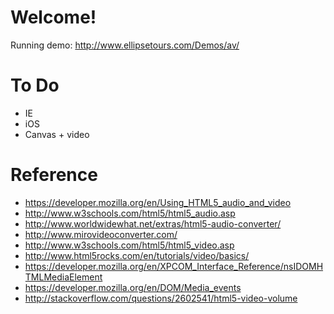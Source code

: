 # Welcome!

Running demo: http://www.ellipsetours.com/Demos/av/

# To Do

* IE
* iOS
* Canvas + video

# Reference

* https://developer.mozilla.org/en/Using_HTML5_audio_and_video
* http://www.w3schools.com/html5/html5_audio.asp
* http://www.worldwidewhat.net/extras/html5-audio-converter/
* http://www.mirovideoconverter.com/
* http://www.w3schools.com/html5/html5_video.asp
* http://www.html5rocks.com/en/tutorials/video/basics/
* https://developer.mozilla.org/en/XPCOM_Interface_Reference/nsIDOMHTMLMediaElement
* https://developer.mozilla.org/en/DOM/Media_events
* http://stackoverflow.com/questions/2602541/html5-video-volume
